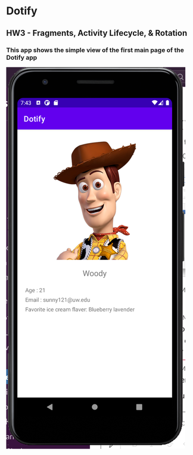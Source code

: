# Dotify

## HW3 - Fragments, Activity Lifecycle, & Rotation

### This app shows the simple view of the first main page of the Dotify app

![alt text](./app/screenshots/hw3.png)
